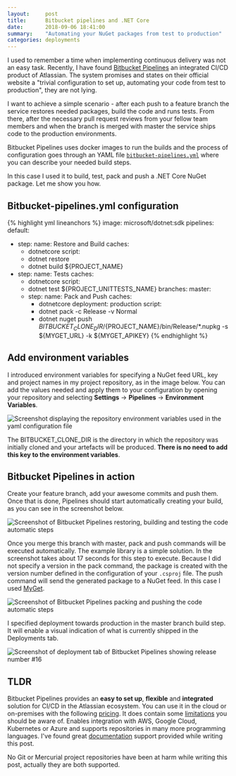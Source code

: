 ```yaml
---
layout:     post
title:      Bitbucket pipelines and .NET Core
date:       2018-09-06 18:41:00
summary:    "Automating your NuGet packages from test to production"
categories: deployments
---
```


I used to remember a time when implementing continuous delivery was not an easy task. Recently, I have
found [Bitbucket Pipelines](https://bitbucket.org/product/features/pipelines) an integrated CI/CD product of Atlassian.
The system promises and states on their official website a "trivial configuration to set up, automating your code from
test to production", they are not lying.

I want to achieve a simple scenario - after each push to a feature branch the service restores needed packages, build
the code and runs tests. From there, after the necessary pull request reviews from your fellow team members and when the
branch is merged with master the service ships code to the production environments.

Bitbucket Pipelines uses docker images to run the builds and the process of configuration goes through an YAML
file [`bitbucket-pipelines.yml`](https://bitbucket.org/joaofilipeantao/bitbucket-pipelines-and-.net-core/src/master/bitbucket-pipelines.yml)
where you can describe your needed build steps.

In this case I used it to build, test, pack and push a .NET Core NuGet package. Let me show you how.

## Bitbucket-pipelines.yml configuration

{% highlight yml lineanchors %}
image: microsoft/dotnet:sdk
pipelines:
  default:
  - step:
    name: Restore and Build
    caches:
      - dotnetcore
    script:
      - dotnet restore
      - dotnet build ${PROJECT_NAME}
  - step:
    name: Tests
    caches:
      - dotnetcore
    script:
      - dotnet test ${PROJECT_UNITTESTS_NAME}
  branches:
    master:
      - step:
        name: Pack and Push
        caches:
          - dotnetcore
        deployment: production
        script:
          - dotnet pack -c Release -v Normal
          - dotnet nuget push ${BITBUCKET_CLONE_DIR}/${PROJECT_NAME}/bin/Release/*.nupkg -s ${MYGET_URL} -k ${MYGET_APIKEY}
{% endhighlight %}

## Add environment variables

I introduced environment variables for specifying a NuGet feed URL, key and project names in my project repository, as
in the image below. You can add the values needed and apply them to your configuration by opening your
repository and selecting **Settings** -> **Pipelines** -> **Environment Variables**.

![Screenshot displaying the repository environment variables used in the yaml configuration file](/images/posts/bitbucket-pipelines/environment_variables.png "Screenshot displaying the repository environment variables used in the yaml configuration file")

The BITBUCKET_CLONE_DIR is the directory in which the repository was initially cloned and your artefacts will be
produced. **There is no need to add this key to the environment variables**.

## Bitbucket Pipelines in action

Create your feature branch, add your awesome commits and push them. Once that is done, Pipelines should start
automatically creating your build, as you can see in the screenshot below.

![Screenshot of Bitbucket Pipelines restoring, building and testing the code automatic steps](/images/posts/bitbucket-pipelines/pipelines_default.png "Screenshot of Bitbucket Pipelines restoring, building and testing the code automatically steps")

Once you merge this branch with master, pack and push commands will be executed automatically. The example library is
a simple solution. In the screenshot takes about 17 seconds for this step to execute. Because I did not specify a
version in the pack command, the package is created with the version number defined in the configuration of
your `.csproj` file. The push command will send the generated package to a NuGet feed. In this case I
used [MyGet](https://www.myget.org/).

![Screenshot of Bitbucket Pipelines packing and pushing the code automatic steps](/images/posts/bitbucket-pipelines/pipelines_master.png "Screenshot of Bitbucket Pipelines packing and pushing the code automatically steps")

I specified deployment towards production in the master branch build step. It will enable a visual indication of what
is currently shipped in the Deployments tab.

![Screenshot of deployment tab of Bitbucket Pipelines showing release number #16](/images/posts/bitbucket-pipelines/deployment.png "Screenshot of deployment tab of Bitbucket Pipelines showing release number #16")

## TLDR

Bitbucket Pipelines provides an **easy to set up**, **flexible** and **integrated** solution for CI/CD in the Atlassian
ecosystem. You can use it in the cloud or on-premises with the
following [pricing](https://bitbucket.org/product/pricing). It does contain
some [limitations](https://confluence.atlassian.com/bitbucket/limitations-of-bitbucket-pipelines-827106051.html) you
should be aware of. Enables integration with AWS, Google Cloud, Kubernetes or Azure and supports repositories in many
more programming languages. I've found
great [documentation](https://confluence.atlassian.com/bitbucket/configuring-your-pipeline-872013574.html) support
provided while writing this post.

No Git or Mercurial project repositories have been at harm while writing this post, actually they are both supported.
